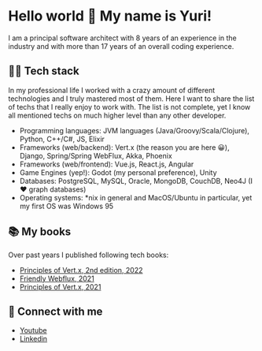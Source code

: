 # Hello world 👋 My name is Yuri!

I am a principal software architect with 8 years of an experience in the industry and with more than 17 years of an overall coding experience.

## 👨‍💻 Tech stack

In my professional life I worked with a crazy amount of different technologies and I truly mastered most of them. Here I want to share the list of techs that I really enjoy to work with. The list is not complete, yet I know all mentioned techs on much higher level than any other developer.

* Programming languages: JVM languages (Java/Groovy/Scala/Clojure), Python, C++/C#, JS, Elixir
* Frameworks (web/backend): Vert.x (the reason you are here 😀), Django, Spring/Spring WebFlux, Akka, Phoenix
* Frameworks (web/frontend): Vue.js, React.js, Angular
* Game Engines (yep!): Godot (my personal preference), Unity
* Databases: PostgreSQL, MySQL, Oracle, MongoDB, CouchDB, Neo4J (I ♥️ graph databases)
* Operating systems: *nix in general and MacOS/Ubuntu in particular, yet my first OS was Windows 95

## 📚 My books

Over past years I published following tech books:

* [Principles of Vert.x, 2nd edition, 2022](https://leanpub.com/principlesofvertx2)
* [Friendly Webflux, 2021](https://leanpub.com/friendlywebflux)
* [Principles of Vert.x, 2021](https://leanpub.com/principlesofvertx)

## 🤝 Connect with me

* [Youtube](https://www.youtube.com/@yurimednikovmsc7919)
* [Linkedin](https://www.linkedin.com/in/yuri-mednikov-b37666265/)